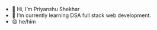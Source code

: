 - 👋 Hi, I’m Priyanshu Shekhar
- 🌱 I’m currently learning DSA full stack web development.
- 😄 he/him

<!---
priyanshushe/priyanshushe is a ✨ special ✨ repository because its `README.md` (this file) appears on your GitHub profile.
You can click the Preview link to take a look at your changes.
--->
